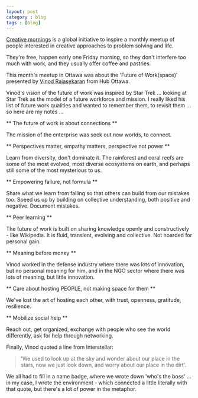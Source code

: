 ```yaml
---
layout: post
category : blog
tags : [blog]
---
```


[Creative mornings](https://creativemornings.com/) is a global initiative to inspire a monthly meetup of people interested in creative approaches to problem solving and life. 

They're free, happen early one Friday morning, so they don't interfere too much with work, and they usually offer coffee and pastries.

This month's meetup in Ottawa was about the 'Future of Work(space)' presented by [Vinod Rajasekaran](https://twitter/vinodrjkn) from Hub Ottawa.

Vinod's vision of the future of work was inspired by Star Trek ... looking at Star Trek as the model of a future workforce and mission. I really liked his list of future work qualities and wanted to remember them, to revisit them ... so here are my notes ...

** The future of work is about connections **

The mission of the enterprise was seek out new worlds, to connect.


** Perspectives matter, empathy matters, perspective not power **

Learn from diversity, don't dominate it. The rainforest and coral reefs are some of the most evolved, most diverse ecosystems on earth, and perhaps still some of the most mysterious to us. 


** Empowering failure, not formula **

Share what we learn from failing so that others can build from our mistakes too. Speed us up by building on collective understanding, both positive and negative. Document mistakes.

** Peer learning **

The future of work is built on sharing knowledge openly and constructively - like Wikipedia. It is fluid, transient, evolving and collective. Not hoarded for personal gain.

** Meaning before money **

Vinod worked in the defense industry where there was lots of innovation, but no personal meaning for him, and in the NGO sector where there was lots of meaning, but little innovation.

** Care about hosting PEOPLE, not making space for them **

We've lost the art of hosting each other, with trust, openness, gratitude, resilience.

** Mobilize social help **

Reach out, get organized, exchange with people who see the world differently, ask for help through networking.

Finally, Vinod quoted a line from Interstellar:

> 'We used to look up at the sky and wonder about our place in the stars, now we just look down, and worry about our place in the dirt'.


We all had to fill in a name badge, where we wrote down 'who's the boss' ... in my case, I wrote the environment - which connected a little literally with that quote, but there's a lot of power in the metaphor.



